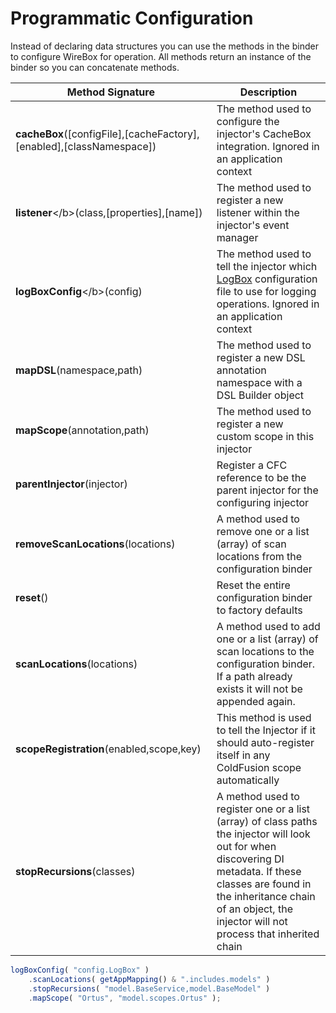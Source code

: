 # Programmatic Configuration

Instead of declaring data structures you can use the methods in the binder to configure WireBox for operation. All methods return an instance of the binder so you can concatenate methods.

| Method Signature | Description |
| --- | --- |
| **cacheBox**\(\[configFile\],\[cacheFactory\],\[enabled\],\[classNamespace\]\) | The method used to configure the injector's CacheBox integration. Ignored in an application context |
| **listener**&lt;/b&gt;\(class,\[properties\],\[name\]\) | The method used to register a new listener within the injector's event manager |
| **logBoxConfig**&lt;/b&gt;\(config\) | The method used to tell the injector which [LogBox](https://github.com/ortus/wirebox-documentation/tree/b9a6ae3e91f7dcb74ec7e900e27243e19824cf27/mapping_dsl/wiki/LogBox.cfm) configuration file to use for logging operations. Ignored in an application context |
| **mapDSL**\(namespace,path\) | The method used to register a new DSL annotation namespace with a DSL Builder object |
| **mapScope**\(annotation,path\) | The method used to register a new custom scope in this injector |
| **parentInjector**\(injector\) | Register a CFC reference to be the parent injector for the configuring injector |
| **removeScanLocations**\(locations\) | A method used to remove one or a list \(array\) of scan locations from the configuration binder |
| **reset**\(\) | Reset the entire configuration binder to factory defaults |
| **scanLocations**\(locations\) | A method used to add one or a list \(array\) of scan locations to the configuration binder. If a path already exists it will not be appended again. |
| **scopeRegistration**\(enabled,scope,key\) | This method is used to tell the Injector if it should auto-register itself in any ColdFusion scope automatically |
| **stopRecursions**\(classes\) | A method used to register one or a list \(array\) of class paths the injector will look out for when discovering DI metadata. If these classes are found in the inheritance chain of an object, the injector will not process that inherited chain |

```javascript
logBoxConfig( "config.LogBox" )
    .scanLocations( getAppMapping() & ".includes.models" )
    .stopRecursions( "model.BaseService,model.BaseModel" )
    .mapScope( "Ortus", "model.scopes.Ortus" );
```

